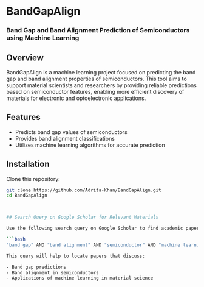 # BandGapAlign

### Band Gap and Band Alignment Prediction of Semiconductors using Machine Learning

## Overview
BandGapAlign is a machine learning project focused on predicting the band gap and band alignment properties of semiconductors. This tool aims to support material scientists and researchers by providing reliable predictions based on semiconductor features, enabling more efficient discovery of materials for electronic and optoelectronic applications.

## Features
- Predicts band gap values of semiconductors
- Provides band alignment classifications
- Utilizes machine learning algorithms for accurate prediction

## Installation

Clone this repository:
```bash
git clone https://github.com/Adrita-Khan/BandGapAlign.git
cd BandGapAlign



## Search Query on Google Scholar for Relevant Materials

Use the following search query on Google Scholar to find academic papers and research on band gap and band alignment predictions in semiconductors using machine learning:

```bash
"band gap" AND "band alignment" AND "semiconductor" AND "machine learning"

This query will help to locate papers that discuss:

- Band gap predictions
- Band alignment in semiconductors
- Applications of machine learning in material science
